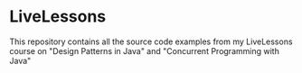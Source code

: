 LiveLessons
===========

This repository contains all the source code examples from my LiveLessons course on "Design Patterns in Java" and "Concurrent Programming with Java"
